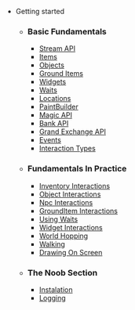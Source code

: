 - Getting started
  - ### Basic Fundamentals
    * [Stream API](/Basic_Fundamentals/StreamAPI)
    * [Items](/Basic_Fundamentals/Items)
    * [Objects](/Basic_Fundamentals/Objects)
    * [Ground Items](/Basic_Fundamentals/GroundItems)
    * [Widgets](/Basic_Fundamentals/Widgets)
    * [Waits](/Basic_Fundamentals/Waits)
    * [Locations](/Basic_Fundamentals/Locations)
    * [PaintBuilder](/Basic_Fundamentals/PaintBuilderAPI)
    * [Magic API](/Basic_Fundamentals/MagicAPI)
    * [Bank API](/Basic_Fundamentals/BankAPI)
    * [Grand Exchange API](/Basic_Fundamentals/GrandExchangeAPI)
    * [Events](/Basic_Fundamentals/Events)
    * [Interaction Types](/Basic_Fundamentals/InteractionTypes)

  - ### Fundamentals In Practice
    * [Inventory Interactions](/Fundamentals_In_Practice/InventoryInteractions)
    * [Object Interactions](/Fundamentals_In_Practice/ObjectInteractions)
    * [Npc Interactions](/Fundamentals_In_Practice/NpcInteractions)
    * [GroundItem Interactions](/Fundamentals_In_Practice/GroundItemInteractions)
    * [Using Waits](/Fundamentals_In_Practice/UsingWaits)
    * [Widget Interactions](/Fundamentals_In_Practice/WidgetInteracting)
    * [World Hopping](/Fundamentals_In_Practice/WorldHopping)
    * [Walking](/Fundamentals_In_Practice/WalkingToLocations)
    * [Drawing On Screen](/Fundamentals_In_Practice/DrawingRenderEvent)

  - ### The Noob Section
    * [Instalation](/The_Noob_Section/Installation)
    * [Logging](/The_Noob_Section/Logging)